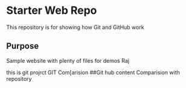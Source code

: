 # Starter Web Repo

This repository is for showing how Git and GitHub work

## Purpose

Sample website with plenty of files for demos Raj 

this is git projrct
GIT Com[arision
##Git hub content 
Comparision with repository
